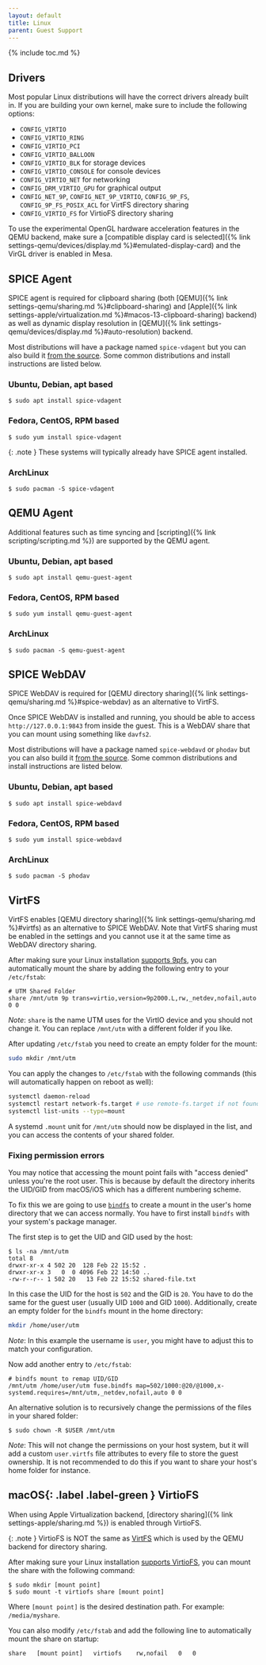 ```yaml
---
layout: default
title: Linux
parent: Guest Support
---
```

{% include toc.md %}

## Drivers
Most popular Linux distributions will have the correct drivers already built in. If you are building your own kernel, make sure to include the following options:
* `CONFIG_VIRTIO`
* `CONFIG_VIRTIO_RING`
* `CONFIG_VIRTIO_PCI`
* `CONFIG_VIRTIO_BALLOON`
* `CONFIG_VIRTIO_BLK` for storage devices
* `CONFIG_VIRTIO_CONSOLE` for console devices
* `CONFIG_VIRTIO_NET` for networking
* `CONFIG_DRM_VIRTIO_GPU` for graphical output
* `CONFIG_NET_9P`, `CONFIG_NET_9P_VIRTIO`, `CONFIG_9P_FS`, `CONFIG_9P_FS_POSIX_ACL` for VirtFS directory sharing
* `CONFIG_VIRTIO_FS` for VirtioFS directory sharing

To use the experimental OpenGL hardware acceleration features in the QEMU backend, make sure a [compatible display card is selected]({% link settings-qemu/devices/display.md %}#emulated-display-card) and the VirGL driver is enabled in Mesa.

## SPICE Agent
SPICE agent is required for clipboard sharing (both [QEMU]({% link settings-qemu/sharing.md %}#clipboard-sharing) and [Apple]({% link settings-apple/virtualization.md %}#macos-13-clipboard-sharing) backend) as well as dynamic display resolution in [QEMU]({% link settings-qemu/devices/display.md %}#auto-resolution) backend.

Most distributions will have a package named `spice-vdagent` but you can also build it [from the source](https://gitlab.freedesktop.org/spice/linux/vd_agent). Some common distributions and install instructions are listed below.

### Ubuntu, Debian, apt based

```
$ sudo apt install spice-vdagent
```

### Fedora, CentOS, RPM based

```
$ sudo yum install spice-vdagent
```

{: .note }
These systems will typically already have SPICE agent installed.

### ArchLinux

```
$ sudo pacman -S spice-vdagent
```

## QEMU Agent
Additional features such as time syncing and [scripting]({% link scripting/scripting.md %}) are supported by the QEMU agent.

### Ubuntu, Debian, apt based

```
$ sudo apt install qemu-guest-agent
```

### Fedora, CentOS, RPM based

```
$ sudo yum install qemu-guest-agent
```

### ArchLinux

```
$ sudo pacman -S qemu-guest-agent
```

## SPICE WebDAV
SPICE WebDAV is required for [QEMU directory sharing]({% link settings-qemu/sharing.md %}#spice-webdav) as an alternative to VirtFS.

Once SPICE WebDAV is installed and running, you should be able to access `http://127.0.0.1:9843` from inside the guest. This is a WebDAV share that you can mount using something like `davfs2`.

Most distributions will have a package named `spice-webdavd` or `phodav` but you can also build it [from the source](https://gitlab.gnome.org/GNOME/phodav). Some common distributions and install instructions are listed below.

### Ubuntu, Debian, apt based

```
$ sudo apt install spice-webdavd
```

### Fedora, CentOS, RPM based

```
$ sudo yum install spice-webdavd
```

### ArchLinux

```
$ sudo pacman -S phodav
```

## VirtFS
VirtFS enables [QEMU directory sharing]({% link settings-qemu/sharing.md %}#virtfs) as an alternative to SPICE WebDAV. Note that VirtFS sharing must be enabled in the settings and you cannot use it at the same time as WebDAV directory sharing.

After making sure your Linux installation [supports 9pfs](#drivers), you can automatically mount the share by adding the following entry to your `/etc/fstab`:

```
# UTM Shared Folder
share /mnt/utm 9p trans=virtio,version=9p2000.L,rw,_netdev,nofail,auto 0 0
```

_Note_: `share` is the name UTM uses for the VirtIO device and you should not change it. You can replace `/mnt/utm` with a different folder if you like.

After updating `/etc/fstab` you need to create an empty folder for the mount:

```sh
sudo mkdir /mnt/utm
```

You can apply the changes to `/etc/fstab` with the following commands (this will automatically happen on reboot as well):

```sh
systemctl daemon-reload
systemctl restart network-fs.target # use remote-fs.target if not found
systemctl list-units --type=mount
```

A systemd `.mount` unit for `/mnt/utm` should now be displayed in the list, and you can access the contents of your shared folder.

### Fixing permission errors
You may notice that accessing the mount point fails with "access denied" unless you're the root user. This is because by default the directory inherits the UID/GID from macOS/iOS which has a different numbering scheme.

To fix this we are going to use [`bindfs`](https://bindfs.org/) to create a mount in the user's home directory that we can access normally. You have to first install `bindfs` with your system's package manager.

The first step is to get the UID and GID used by the host:

```
$ ls -na /mnt/utm
total 8
drwxr-xr-x 4 502 20  128 Feb 22 15:52 .
drwxr-xr-x 3   0  0 4096 Feb 22 14:50 ..
-rw-r--r-- 1 502 20   13 Feb 22 15:52 shared-file.txt
```

In this case the UID for the host is `502` and the GID is `20`. You have to do the same for the guest user (usually UID `1000` and GID `1000`). Additionally, create an empty folder for the `bindfs` mount in the home directory:

```sh
mkdir /home/user/utm
```

_Note_: In this example the username is `user`, you might have to adjust this to match your configuration.

Now add another entry to `/etc/fstab`:

```
# bindfs mount to remap UID/GID
/mnt/utm /home/user/utm fuse.bindfs map=502/1000:@20/@1000,x-systemd.requires=/mnt/utm,_netdev,nofail,auto 0 0
```

An alternative solution is to recursively change the permissions of the files in your shared folder:

```
$ sudo chown -R $USER /mnt/utm
```

_Note_: This will not change the permissions on your host system, but it will add a custom `user.virtfs` file attributes to every file to store the guest ownership. It is not recommended to do this if you want to share your host's home folder for instance.

## **macOS**{: .label .label-green } VirtioFS
When using Apple Virtualization backend, [directory sharing]({% link settings-apple/sharing.md %}) is enabled through VirtioFS.

{: .note }
VirtioFS is NOT the same as [VirtFS](#virtfs) which is used by the QEMU backend for directory sharing.

After making sure your Linux installation [supports VirtioFS](#drivers), you can mount the share with the following command:

```
$ sudo mkdir [mount point]
$ sudo mount -t virtiofs share [mount point]
```

Where `[mount point]` is the desired destination path. For example: `/media/myshare`.

You can also modify `/etc/fstab` and add the following line to automatically mount the share on startup:

```
share	[mount point]	virtiofs	rw,nofail	0	0
```
